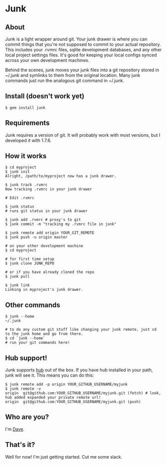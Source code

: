 # Junk

## About

Junk is a light wrapper around git. Your junk drawer is where you can commit things that you're not supposed to commit to your actual repository. This includes your .rvmrc files, sqlite development databases, and any other local project settings files. It's good for keeping your local configs synced across your own development machines.

Behind the scenes, junk moves your junk files into a git repository stored in ~/.junk and symlinks to them from the original location. Many junk commands just run the analogous git command in ~/.junk.

## Install (doesn't work yet)

    $ gem install junk

## Requirements

Junk requires a version of git. It will probably work with most versions, but I developed it with 1.7.6.

## How it works

    $ cd myproject
    $ junk init
    Alright, /path/to/myproject now has a junk drawer.

    $ junk track .rvmrc
    Now tracking .rvmrc in your junk drawer

    # Edit .rvmrc

    $ junk status
    # runs git status in your junk drawer

    $ junk add .rvmrc # proxy's to git
    $ junk commit -m "tracking my .rvmrc file in junk"

    $ junk remote add origin YOUR_GIT_REMOTE
    $ junk push -u origin master

    # on your other development machine
    $ cd myproject

    # for first time setup
    $ junk clone JUNK_REPO

    # or if you have already cloned the repo
    $ junk pull

    $ junk link
    Linking in myproject's junk drawer.

## Other commands

    $ junk --home
    ~/.junk

    # to do any custom git stuff like changing your junk remote, just cd to the junk home and go from there.
    $ cd `junk --home`
    # run your git commands here!

## Hub support!

Junk supports [hub](https://github.com/defunkt/hub) out of the box. If you have hub installed in your path, junk will see it. This means you can do this:

    $ junk remote add -p origin YOUR_GITHUB_USERNAME/myjunk
    $ junk remote -v
    origin  git@github.com:YOUR_GITHUB_USERNAME/myjunk.git (fetch) # look, hub added expanded your private remote url!
    origin  git@github.com:YOUR_GITHUB_USERNAME/myjunk.git (push)


## Who are you?

I'm [Dave](http://dave.is/).

## That's it?

Well for now! I'm just getting started. Cut me some slack.
